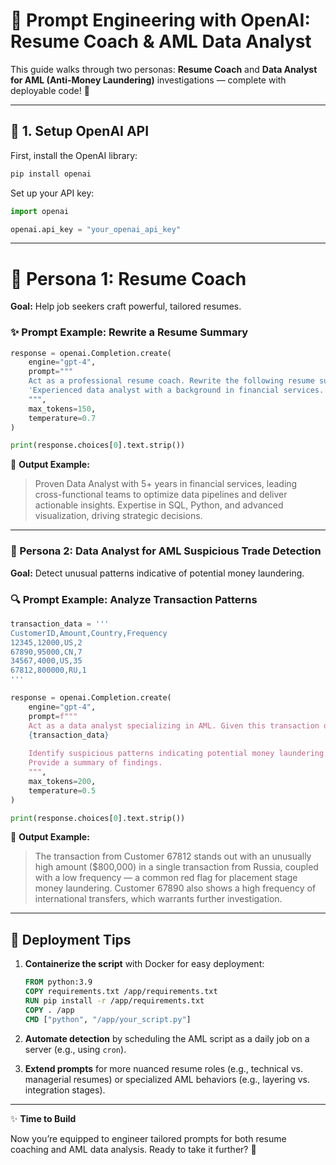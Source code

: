 
# 🎯 Prompt Engineering with OpenAI: Resume Coach & AML Data Analyst

This guide walks through two personas: **Resume Coach** and **Data Analyst for AML (Anti-Money Laundering)** investigations — complete with deployable code! 🚀

---

## 🧠 1. Setup OpenAI API

First, install the OpenAI library:

```bash
pip install openai
```

Set up your API key:

```python
import openai

openai.api_key = "your_openai_api_key"
```

---

# 🎯 Persona 1: Resume Coach

**Goal:** Help job seekers craft powerful, tailored resumes.

### ✨ Prompt Example: Rewrite a Resume Summary

```python
response = openai.Completion.create(
    engine="gpt-4",
    prompt="""
    Act as a professional resume coach. Rewrite the following resume summary to emphasize leadership and project management skills:
    'Experienced data analyst with a background in financial services. Skilled in SQL, Python, and visualization tools.'
    """,
    max_tokens=150,
    temperature=0.7
)

print(response.choices[0].text.strip())
```

🔹 **Output Example:**

> Proven Data Analyst with 5+ years in financial services, leading cross-functional teams to optimize data pipelines and deliver actionable insights. Expertise in SQL, Python, and advanced visualization, driving strategic decisions.

---

### 🚀 Persona 2: Data Analyst for AML Suspicious Trade Detection

**Goal:** Detect unusual patterns indicative of potential money laundering.

### 🔍 Prompt Example: Analyze Transaction Patterns

```python
transaction_data = '''
CustomerID,Amount,Country,Frequency
12345,12000,US,2
67890,95000,CN,7
34567,4000,US,35
67812,800000,RU,1
'''

response = openai.Completion.create(
    engine="gpt-4",
    prompt=f"""
    Act as a data analyst specializing in AML. Given this transaction data:
    {transaction_data}
    
    Identify suspicious patterns indicating potential money laundering. Consider amount, country, and frequency.
    Provide a summary of findings.
    """,
    max_tokens=200,
    temperature=0.5
)

print(response.choices[0].text.strip())
```

🔹 **Output Example:**

> The transaction from Customer 67812 stands out with an unusually high amount ($800,000) in a single transaction from Russia, coupled with a low frequency — a common red flag for placement stage money laundering. Customer 67890 also shows a high frequency of international transfers, which warrants further investigation.

---

## 📌 Deployment Tips

1. **Containerize the script** with Docker for easy deployment:
    ```dockerfile
    FROM python:3.9
    COPY requirements.txt /app/requirements.txt
    RUN pip install -r /app/requirements.txt
    COPY . /app
    CMD ["python", "/app/your_script.py"]
    ```

2. **Automate detection** by scheduling the AML script as a daily job on a server (e.g., using `cron`).

3. **Extend prompts** for more nuanced resume roles (e.g., technical vs. managerial resumes) or specialized AML behaviors (e.g., layering vs. integration stages).

---

✨ **Time to Build**

Now you’re equipped to engineer tailored prompts for both resume coaching and AML data analysis. Ready to take it further? 💪

